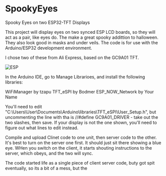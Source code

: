 # SpookyEyes
Spooky Eyes on two ESP32-TFT Displays

This project will display eyes on two synced ESP LCD boards, so they will act as a pair, like eyes do.  The make a great spooky addittion to halloween.  They also look good in masks and under veils.  The code is for use with the Arduino/ESP32 development environment.

I chose two of these from Ali Express, based on the GC9A01 TFT.

<picture>
 <source media="(prefers-color-scheme: dark)" srcset="ESPboard.png">
 <source media="(prefers-color-scheme: light)" srcset="ESPboard.png">
 <img alt="ESP" src="ESP">
</picture>

In the Arduino IDE, go to Manage Librarioes, and install the following libraries:

WiFiManager by tzapu
TFT_eSPI by Bodmer
ESP_NOW_Network by Your Name

You'll need to edit "C:\Users\User\Documents\Arduino\libraries\TFT_eSPI\User_Setup.h", but uncommenting the line with  tha is //#define GC9A01_DRIVER  - take out the two slashes, then save.  If your display is not the one shown, you'll need to figure out what lines to edit instead.

Compile and upload Clinet code to one unit, then server code to the other.  It's best to turn on the server one first.  It should just sit there showing a blue eye.  WHen you switch on the client, it starts shouting instructions to the server, which obeys, and the two will sync.

The code started life as a single piece of client server code, buty got spit eventually, so its a bit of a mess, but the 
